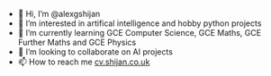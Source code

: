 - 👋 Hi, I’m @alexgshijan
- 👀 I’m interested in artifical intelligence and hobby python projects
- 🌱 I’m currently learning GCE Computer Science, GCE Maths, GCE Further Maths and GCE Physics
- 💞️ I’m looking to collaborate on AI projects
- 📫 How to reach me [cv.shijan.co.uk](cv.shijan.co.uk[)

<!---
alexgshijan/alexgshijan is a ✨ special ✨ repository because its `README.md` (this file) appears on your GitHub profile.
You can click the Preview link to take a look at your changes.
--->
